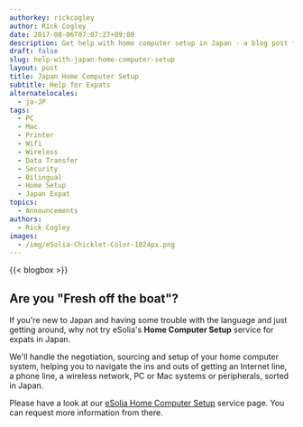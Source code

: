 ```yaml
---
authorkey: rickcogley
author: Rick Cogley
date: 2017-08-06T07:07:27+09:00
description: Get help with home computer setup in Japan - a blog post from eSolia Inc.
draft: false
slug: help-with-japan-home-computer-setup
layout: post
title: Japan Home Computer Setup
subtitle: Help for Expats
alternatelocales:
  - ja-JP
tags:
  - PC
  - Mac
  - Printer
  - Wifi
  - Wireless
  - Data Transfer
  - Security
  - Bilingual
  - Home Setup
  - Japan Expat
topics:
  - Announcements
authors:
  - Rick Cogley
images:
  - /img/eSolia-Chicklet-Color-1024px.png  
---
```


{{< blogbox >}}

## Are you "Fresh off the boat"?

If you're new to Japan and having some trouble with the language and just getting around, why not try eSolia's **Home Computer Setup** service for expats in Japan.

We'll handle the negotiation, sourcing and setup of your home computer system, helping you to navigate the ins and outs of getting an Internet line, a phone line, a wireless network, PC or Mac systems or peripherals, sorted in Japan.

Please have a look at our [eSolia Home Computer Setup](http://esolia.com/japan-expat-home-setup/) service page. You can request more information from there.
